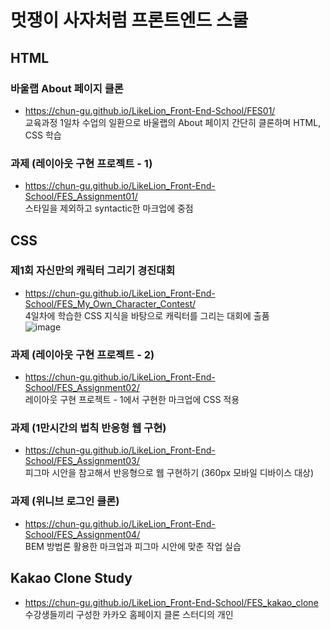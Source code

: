 # 멋쟁이 사자처럼 프론트엔드 스쿨
## HTML
### 바울랩 About 페이지 클론
* https://chun-gu.github.io/LikeLion_Front-End-School/FES01/   
교육과정 1일차 수업의 일환으로 바울랩의 About 페이지 간단히 클론하며 HTML, CSS 학습

### 과제 (레이아웃 구현 프로젝트 - 1)
* https://chun-gu.github.io/LikeLion_Front-End-School/FES_Assignment01/   
스타일을 제외하고 syntactic한 마크업에 중점

## CSS
### 제1회 자신만의 캐릭터 그리기 경진대회
* https://chun-gu.github.io/LikeLion_Front-End-School/FES_My_Own_Character_Contest/   
4일차에 학습한 CSS 지식을 바탕으로 캐릭터를 그리는 대회에 출품   
![image](https://user-images.githubusercontent.com/60649092/140461029-1fb27e4a-a7e0-43f8-b96e-d5c91c701c57.png)

### 과제 (레이아웃 구현 프로젝트 - 2)
* https://chun-gu.github.io/LikeLion_Front-End-School/FES_Assignment02/   
레이아웃 구현 프로젝트 - 1에서 구현한 마크업에 CSS 적용

### 과제 (1만시간의 법칙 반응형 웹 구현)
* https://chun-gu.github.io/LikeLion_Front-End-School/FES_Assignment03/   
피그마 시안을 참고해서 반응형으로 웹 구현하기 (360px 모바일 디바이스 대상)

### 과제 (위니브 로그인 클론)
* https://chun-gu.github.io/LikeLion_Front-End-School/FES_Assignment04/   
BEM 방법론 활용한 마크업과 피그마 시안에 맞춘 작업 실습

## Kakao Clone Study
* https://chun-gu.github.io/LikeLion_Front-End-School/FES_kakao_clone   
수강생들끼리 구성한 카카오 홈페이지 클론 스터디의 개인 
